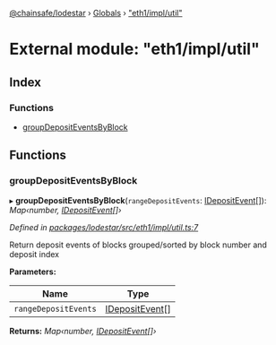 [@chainsafe/lodestar](../README.md) › [Globals](../globals.md) › ["eth1/impl/util"](_eth1_impl_util_.md)

# External module: "eth1/impl/util"

## Index

### Functions

* [groupDepositEventsByBlock](_eth1_impl_util_.md#groupdepositeventsbyblock)

## Functions

###  groupDepositEventsByBlock

▸ **groupDepositEventsByBlock**(`rangeDepositEvents`: [IDepositEvent](../interfaces/_eth1_interface_.idepositevent.md)[]): *Map‹number, [IDepositEvent](../interfaces/_eth1_interface_.idepositevent.md)[]›*

*Defined in [packages/lodestar/src/eth1/impl/util.ts:7](https://github.com/ChainSafe/lodestar/blob/ad14d42a9/packages/lodestar/src/eth1/impl/util.ts#L7)*

Return deposit events of blocks grouped/sorted by block number and deposit index

**Parameters:**

Name | Type |
------ | ------ |
`rangeDepositEvents` | [IDepositEvent](../interfaces/_eth1_interface_.idepositevent.md)[] |

**Returns:** *Map‹number, [IDepositEvent](../interfaces/_eth1_interface_.idepositevent.md)[]›*

